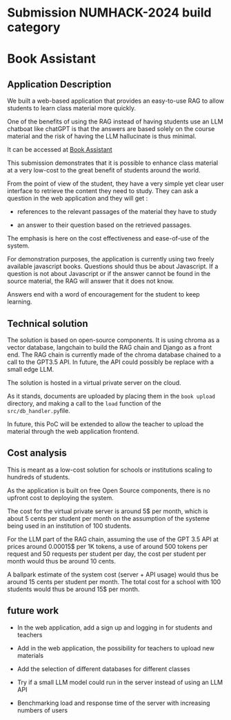 # Submission NUMHACK-2024 build category
# Book Assistant

## Application Description

We built a web-based application that provides an easy-to-use RAG to allow students to learn class material more quickly.

One of the benefits of using the RAG instead of having students use an LLM chatboat like chatGPT is that the answers are based solely on the course material and the risk of having the LLM hallucinate is thus minimal.

It can be accessed at [Book Assistant](https://ai-demo.fr)

This submission demonstrates that it is possible to enhance class material at a very low-cost to the great benefit of students around the world.

From the point of view of the student, they have a very simple yet clear user interface to retrieve the content they need to study. They can ask a question in the web application and they will get :

- references to the relevant passages of the material they have to study

- an answer to their question based on the retrieved passages.

The emphasis is here on the cost effectiveness and ease-of-use of the system.

For demonstration purposes, the application is currently using two freely available javascript books. Questions should thus be about Javascript. If a question is not about Javascript or if the answer cannot be found in the source material, the RAG will answer that it does not know.

Answers end with a word of encouragement for the student to keep learning.

## Technical solution

The solution is based on open-source components. It is using chroma as a vector database, langchain to build the RAG chain and Django as a front end. The RAG chain is currently made of the chroma database chained to a call to the GPT3.5 API. In future, the API could possibly be replace with a small edge LLM.

The solution is hosted in a virtual private server on the cloud.

As it stands, documents are uploaded by placing them in the `book upload` directory, and making a call to the `load` function of the `src/db_handler.py`file.

In future, this PoC will be extended to allow the teacher to upload the material through the web application frontend.

## Cost analysis

This is meant as a low-cost solution for schools or institutions scaling to hundreds of students.

As the application is built on free Open Source components, there is no upfront cost to deploying the system.

The cost for the virtual private server is around 5$ per month, which is about 5 cents per student per month on the assumption of the systeme being used in an institution of 100 students.

For the LLM part of the RAG chain, assuming the use of the GPT 3.5 API at prices around 0.00015$ per 1K tokens, a use of around 500 tokens per request and 50 requests per student per day, the cost per student per month would thus be around 10 cents.

A ballpark estimate of the system cost (server + API usage) would thus be around 15 cents per student per month. The total cost for a school with 100 students would thus be around 15$ per month.



## future work

- In the web application, add a sign up and logging in for students and teachers

- Add in the web application, the possibility for teachers to upload new materials

- Add the selection of different databases for different classes 

- Try if a small LLM model could run in the server instead of using an LLM API

- Benchmarking load and response time of the server with increasing numbers of users

